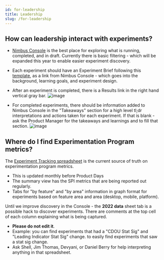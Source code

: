 ```yaml
---
id: for-leadership
title: Leadership
slug: /for-leadership
---
```


## How can leadership interact with experiments?
*  [Nimbus Console](https://experimenter.services.mozilla.com/nimbus/) is the best place for exploring what is running, completed, and in draft.  Currently there is basic filtering - which will be expanded this year to enable easier experiment discovery.
*  Each experiment should have an Experiment Brief following this [template](https://docs.google.com/document/d/1eFGL9FATIuZudjSItpIT2Ct1C5qb5E3Qk7hJuJQT67s/edit#), as a link from Nimbus Console - which goes into the background, learning goals, and experiment design.
*  After an experiment is completed, there is a Results link in the right hand vertical gray bar.  ![image](https://user-images.githubusercontent.com/8192232/171439876-33124105-514b-40ec-8edc-cfa4fd681ffb.png)

*  For completed experiments, there should be information added to Nimbus Console in the "Takeaways" section for a high level tl;dr interpretations and actions taken for each experiment.  If that is blank - ask the Product Manager for the takeaways and learnings and to fill that section. ![image](https://user-images.githubusercontent.com/8192232/171439992-3bb9c53d-0595-40d9-99ee-7b20d5e3f5b7.png)


## Where do I find Experimentation Program metrics?
The [Experiment Tracking spreadsheet](https://docs.google.com/spreadsheets/d/1gQOkygDRIlYRNY1T-FT6w0NhwKQcRXBK3RuJDtIqq78/edit#gid=1120342883) is the current source of truth on experimentation program metrics.
*  This is updated monthly before Product Days
*  The summary view has the SPI metrics that are being reported out regularly.
*  Tabs for "by feature" and "by area" information in graph format for experiments based on feature area and area (desktop, mobile, platform).

Until we improve discovery in the Console - the **2022 data** sheet tab is a possible hack to discover experiments. There are comments at the top cell of each column explaining what is being captured.
*  **Please do not edit it**.
*  Example: you can find experiments that had a "CDOU Stat Sig" and "Leading Indicator Stat Sig" change. to easily find experiments that saw a stat sig change.
*  Ask Shell, Jim Thomas, Devyani, or Daniel Berry for help interpreting anything in that spreadsheet.





